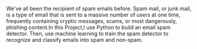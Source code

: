 We've all been the recipient of spam emails before. Spam mail, or junk mail, is a type of email that is sent to a massive number of users at one time, frequently containing cryptic messages, scams, or most dangerously, phishing content.In this Project,I use Python to build an email spam detector. Then, use machine learning to train the spam detector to recognize and classify emails into spam and non-spam.
